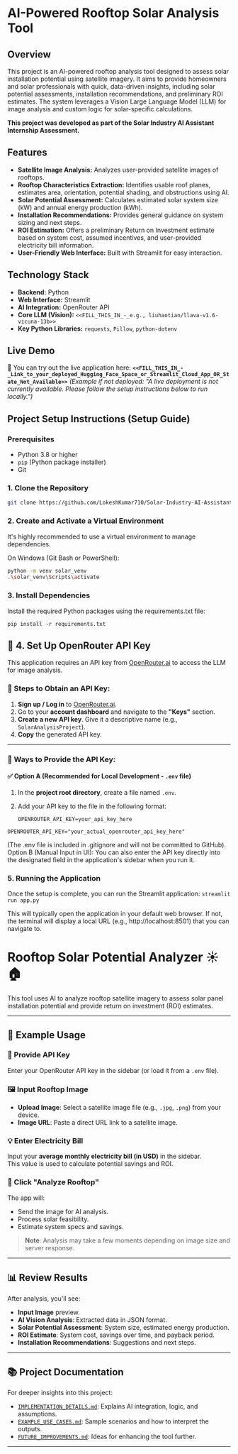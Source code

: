 # AI-Powered Rooftop Solar Analysis Tool

## Overview

This project is an AI-powered rooftop analysis tool designed to assess solar installation potential using satellite imagery. It aims to provide homeowners and solar professionals with quick, data-driven insights, including solar potential assessments, installation recommendations, and preliminary ROI estimates. The system leverages a Vision Large Language Model (LLM) for image analysis and custom logic for solar-specific calculations.

**This project was developed as part of the Solar Industry AI Assistant Internship Assessment.**

## Features

*   **Satellite Image Analysis:** Analyzes user-provided satellite images of rooftops.
*   **Rooftop Characteristics Extraction:** Identifies usable roof planes, estimates area, orientation, potential shading, and obstructions using AI.
*   **Solar Potential Assessment:** Calculates estimated solar system size (kW) and annual energy production (kWh).
*   **Installation Recommendations:** Provides general guidance on system sizing and next steps.
*   **ROI Estimation:** Offers a preliminary Return on Investment estimate based on system cost, assumed incentives, and user-provided electricity bill information.
*   **User-Friendly Web Interface:** Built with Streamlit for easy interaction.

## Technology Stack

*   **Backend:** Python
*   **Web Interface:** Streamlit
*   **AI Integration:** OpenRouter API
*   **Core LLM (Vision):** `<<FILL_THIS_IN_-_e.g., liuhaotian/llava-v1.6-vicuna-13b>>`
*   **Key Python Libraries:** `requests`, `Pillow`, `python-dotenv`

## Live Demo

🚀 You can try out the live application here: **`<<FILL_THIS_IN_-_Link_to_your_deployed_Hugging_Face_Space_or_Streamlit_Cloud_App_OR_State_Not_Available>>`**
*(Example if not deployed: "A live deployment is not currently available. Please follow the setup instructions below to run locally.")*

## Project Setup Instructions (Setup Guide)

### Prerequisites

*   Python 3.8 or higher
*   `pip` (Python package installer)
*   Git


### 1. Clone the Repository

```bash
git clone https://github.com/LokeshKumar710/Solar-Industry-AI-Assistant-

```
### 2. Create and Activate a Virtual Environment
It's highly recommended to use a virtual environment to manage dependencies.

On Windows (Git Bash or PowerShell):
``` bash
python -m venv solar_venv
.\solar_venv\Scripts\activate
```
### 3. Install Dependencies
Install the required Python packages using the requirements.txt file:
```
pip install -r requirements.txt
```


## 🔐 4. Set Up OpenRouter API Key

This application requires an API key from [OpenRouter.ai](https://openrouter.ai) to access the LLM for image analysis.

### 📝 Steps to Obtain an API Key:

1. **Sign up / Log in** to [OpenRouter.ai](https://openrouter.ai).
2. Go to your **account dashboard** and navigate to the **"Keys"** section.
3. **Create a new API key**. Give it a descriptive name (e.g., `SolarAnalysisProject`).
4. **Copy** the generated API key.

---

### 🔧 Ways to Provide the API Key:

#### ✅ Option A (Recommended for Local Development - `.env` file)

1. In the **project root directory**, create a file named `.env`.
2. Add your API key to the file in the following format:

   ```env
   OPENROUTER_API_KEY=your_api_key_here

```
OPENROUTER_API_KEY="your_actual_openrouter_api_key_here"
```

(The .env file is included in .gitignore and will not be committed to GitHub).
Option B (Manual Input in UI):
You can also enter the API key directly into the designated field in the application's sidebar when you run it.
### 5. Running the Application
Once the setup is complete, you can run the Streamlit application:
```streamlit run app.py```


This will typically open the application in your default web browser. If not, the terminal will display a local URL (e.g., http://localhost:8501) that you can navigate to.

# Rooftop Solar Potential Analyzer ☀️🏠

This tool uses AI to analyze rooftop satellite imagery to assess solar panel installation potential and provide return on investment (ROI) estimates.

---

## 🚀 Example Usage

### 🔑 Provide API Key
Enter your OpenRouter API key in the sidebar (or load it from a `.env` file).

### 🖼️ Input Rooftop Image
- **Upload Image**: Select a satellite image file (e.g., `.jpg`, `.png`) from your device.
- **Image URL**: Paste a direct URL link to a satellite image.

### 💡 Enter Electricity Bill
Input your **average monthly electricity bill (in USD)** in the sidebar.  
This value is used to calculate potential savings and ROI.

### 🧠 Click "Analyze Rooftop"
The app will:
- Send the image for AI analysis.
- Process solar feasibility.
- Estimate system specs and savings.

> **Note**: Analysis may take a few moments depending on image size and server response.

---

## 📊 Review Results

After analysis, you'll see:
- **Input Image** preview.
- **AI Vision Analysis**: Extracted data in JSON format.
- **Solar Potential Assessment**: System size, estimated energy production.
- **ROI Estimate**: System cost, savings over time, and payback period.
- **Installation Recommendations**: Suggestions and next steps.

---

## 📚 Project Documentation

For deeper insights into this project:

- [`IMPLEMENTATION_DETAILS.md`](IMPLEMENTATION_DETAILS.md): Explains AI integration, logic, and assumptions.
- [`EXAMPLE_USE_CASES.md`](EXAMPLE_USE_CASES.md): Sample scenarios and how to interpret the outputs.
- [`FUTURE_IMPROVEMENTS.md`](FUTURE_IMPROVEMENTS.md): Ideas for enhancing the tool further.

---


